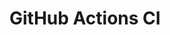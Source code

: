 # GitHub Actions CI

















































































































































































































































































































































































































































































































































































































































































































































































































































































































































































































































































































































































































































































































































































































































































































































































































































































































































































































































































































































































































































































































































































































































































































































































































































































































































































































































































































































































































































































































































































































































































































































































